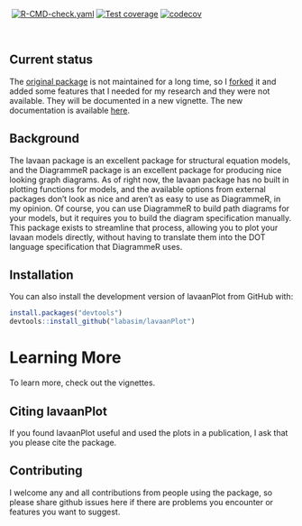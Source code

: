 
⁠<!-- badges: start -->⁠
[![R-CMD-check.yaml](https://github.com/LabAsim/lavaanPlot/actions/workflows/R-CMD-check.yaml/badge.svg)](https://github.com/LabAsim/lavaanPlot/actions/workflows/R-CMD-check.yaml)
[![Test
coverage](https://github.com/LabAsim/lavaanplot/actions/workflows/test-coverage.yaml/badge.svg)](https://github.com/LabAsim/lavaanplot/actions/workflows/test-coverage.yaml)
[![codecov](https://codecov.io/github/LabAsim/lavaanPlot/graph/badge.svg?token=DBA8ZBICH1)](https://codecov.io/github/LabAsim/lavaanPlot)
<!-- badges: end -->⁠

## Current status

The [original package](https://github.com/alishinski/lavaanPlot) is not
maintained for a long time, so I
[forked](https://github.com/LabAsim/lavaanPlot) it and added some
features that I needed for my research and they were not available. They
will be documented in a new vignette. The new documentation is available
[here](https://labasim.github.io/lavaanPlot/).

## Background

The lavaan package is an excellent package for structural equation
models, and the DiagrammeR package is an excellent package for producing
nice looking graph diagrams. As of right now, the lavaan package has no
built in plotting functions for models, and the available options from
external packages don’t look as nice and aren’t as easy to use as
DiagrammeR, in my opinion. Of course, you can use DiagrammeR to build
path diagrams for your models, but it requires you to build the diagram
specification manually. This package exists to streamline that process,
allowing you to plot your lavaan models directly, without having to
translate them into the DOT language specification that DiagrammeR uses.

## Installation

You can also install the development version of lavaanPlot from GitHub
with:

``` r
install.packages("devtools")
devtools::install_github("labasim/lavaanPlot")
```

# Learning More

To learn more, check out the vignettes.

## Citing lavaanPlot

If you found lavaanPlot useful and used the plots in a publication, I
ask that you please cite the package.

## Contributing

I welcome any and all contributions from people using the package, so
please share github issues here if there are problems you encounter or
features you want to suggest.

